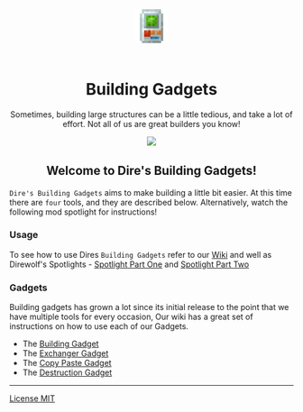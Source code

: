 <p align="center" style="padding: 3em;"><img width="60" src="https://github.com/Direwolf20-MC/BuildingGadgets/blob/master/src/main/resources/assets/buildinggadgets/textures/logo/logo.png?raw=true" /></p>
<h1 align="center" style="margin-top: 20px; border-bottom: 0;">Building Gadgets</h1>
<p align="center">Sometimes, building large structures can be a little tedious, and take a lot of effort. Not all of us are great builders you know!
</p>
<p align="center">
    <a href="https://minecraft.curseforge.com/projects/building-gadgets"><img src="http://cf.way2muchnoise.eu/full_298187_downloads.svg" /></a>
</p>    

<h2 align="center">Welcome to Dire's Building Gadgets!</h2>

`Dire's Building Gadgets` aims to make building a little bit easier. At this time there are `four` tools, and they are described below. Alternatively, watch the following mod spotlight for instructions!

### Usage
To see how to use Dires `Building Gadgets` refer to our [Wiki](https://github.com/Direwolf20-MC/BuildingGadgets/wiki) and well as Direwolf's Spotlights - [Spotlight Part One](https://youtu.be/D4Ib4h7aTSk) and [Spotlight Part Two](https://youtu.be/JS1Xx_kwQQ0)

### Gadgets
Building gadgets has grown a lot since its initial release to the point that we have multiple tools for every occasion, Our wiki has a great set of instructions on how to use each of our Gadgets.

- The [Building Gadget](https://github.com/Direwolf20-MC/BuildingGadgets/wiki/Building-Gadget)
- The [Exchanger Gadget](https://github.com/Direwolf20-MC/BuildingGadgets/wiki/Exchanger-Gadget)
- The [Copy Paste Gadget](https://github.com/Direwolf20-MC/BuildingGadgets/wiki/Copy-Paste-Gadget)
- The [Destruction Gadget](https://github.com/Direwolf20-MC/BuildingGadgets/wiki/Destruction-Gadget)

---

[License MIT](License.md)

